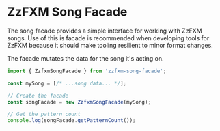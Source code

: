# ZzFXM Song Facade

The song facade provides a simple interface for working with ZzFXM songs. Use of this is facade is recommended when developing tools for ZzFXM because it should make tooling resilient to minor format changes.

The facade mutates the data for the song it's acting on.

```js
import { ZzfxmSongFacade } from 'zzfxm-song-facade';

const mySong = [/* ...song data... */];

// Create the facade
const songFacade = new ZzfxmSongFacade(mySong);

// Get the pattern count
console.log(songFacade.getPatternCount());
```

